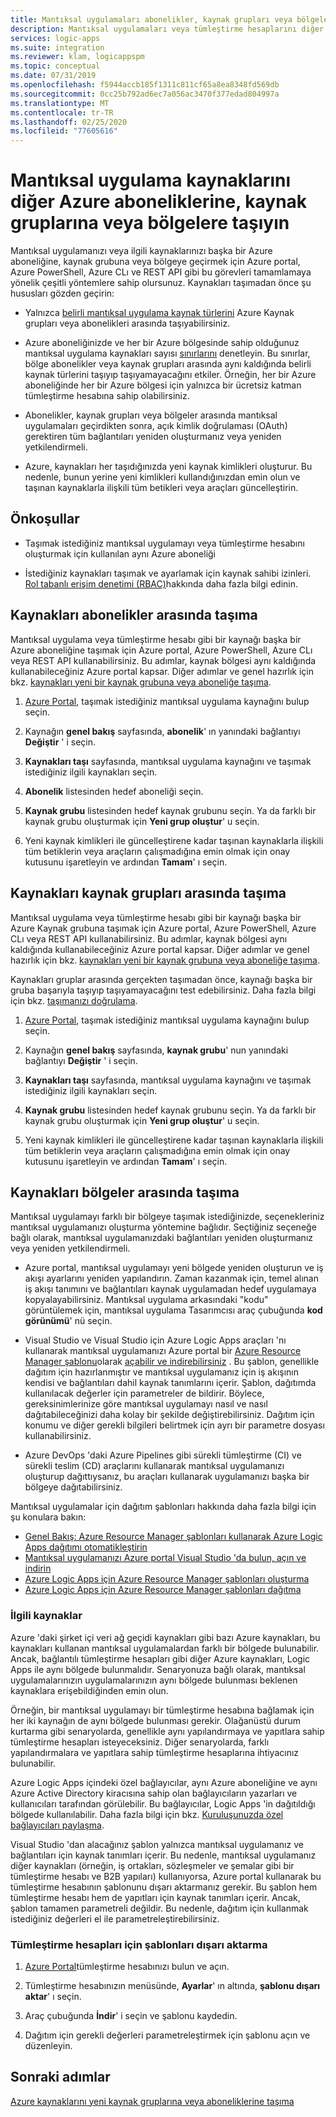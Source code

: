 ```yaml
---
title: Mantıksal uygulamaları abonelikler, kaynak grupları veya bölgeler arasında geçirme
description: Mantıksal uygulamaları veya tümleştirme hesaplarını diğer Azure aboneliklerine, kaynak gruplarına veya konumlarına (bölgelere) geçirin
services: logic-apps
ms.suite: integration
ms.reviewer: klam, logicappspm
ms.topic: conceptual
ms.date: 07/31/2019
ms.openlocfilehash: f5944accb185f1311c811cf65a8ea8348fd569db
ms.sourcegitcommit: 0cc25b792ad6ec7a056ac3470f377edad804997a
ms.translationtype: MT
ms.contentlocale: tr-TR
ms.lasthandoff: 02/25/2020
ms.locfileid: "77605616"
---
```

# <a name="move-logic-app-resources-to-other-azure-subscriptions-resource-groups-or-regions"></a>Mantıksal uygulama kaynaklarını diğer Azure aboneliklerine, kaynak gruplarına veya bölgelere taşıyın

Mantıksal uygulamanızı veya ilgili kaynaklarınızı başka bir Azure aboneliğine, kaynak grubuna veya bölgeye geçirmek için Azure portal, Azure PowerShell, Azure CLı ve REST API gibi bu görevleri tamamlamaya yönelik çeşitli yöntemlere sahip olursunuz. Kaynakları taşımadan önce şu hususları gözden geçirin: 

* Yalnızca [belirli mantıksal uygulama kaynak türlerini](../azure-resource-manager/management/move-support-resources.md#microsoftlogic) Azure Kaynak grupları veya abonelikleri arasında taşıyabilirsiniz.

* Azure aboneliğinizde ve her bir Azure bölgesinde sahip olduğunuz mantıksal uygulama kaynakları sayısı [sınırlarını](../logic-apps/logic-apps-limits-and-config.md) denetleyin. Bu sınırlar, bölge abonelikler veya kaynak grupları arasında aynı kaldığında belirli kaynak türlerini taşıyıp taşıyamayacağını etkiler. Örneğin, her bir Azure aboneliğinde her bir Azure bölgesi için yalnızca bir ücretsiz katman tümleştirme hesabına sahip olabilirsiniz.

* Abonelikler, kaynak grupları veya bölgeler arasında mantıksal uygulamaları geçirdikten sonra, açık kimlik doğrulaması (OAuth) gerektiren tüm bağlantıları yeniden oluşturmanız veya yeniden yetkilendirmeli.

* Azure, kaynakları her taşıdığınızda yeni kaynak kimlikleri oluşturur. Bu nedenle, bunun yerine yeni kimlikleri kullandığınızdan emin olun ve taşınan kaynaklarla ilişkili tüm betikleri veya araçları güncelleştirin.

## <a name="prerequisites"></a>Önkoşullar

* Taşımak istediğiniz mantıksal uygulamayı veya tümleştirme hesabını oluşturmak için kullanılan aynı Azure aboneliği

* İstediğiniz kaynakları taşımak ve ayarlamak için kaynak sahibi izinleri. [Rol tabanlı erişim denetimi (RBAC)](../role-based-access-control/built-in-roles.md#owner)hakkında daha fazla bilgi edinin.

<a name="move-subscription"></a>

## <a name="move-resources-between-subscriptions"></a>Kaynakları abonelikler arasında taşıma

Mantıksal uygulama veya tümleştirme hesabı gibi bir kaynağı başka bir Azure aboneliğine taşımak için Azure portal, Azure PowerShell, Azure CLı veya REST API kullanabilirsiniz. Bu adımlar, kaynak bölgesi aynı kaldığında kullanabileceğiniz Azure portal kapsar. Diğer adımlar ve genel hazırlık için bkz. [kaynakları yeni bir kaynak grubuna veya aboneliğe taşıma](../azure-resource-manager/management/move-resource-group-and-subscription.md).

1. [Azure Portal](https://portal.azure.com), taşımak istediğiniz mantıksal uygulama kaynağını bulup seçin.

1. Kaynağın **genel bakış** sayfasında, **abonelik**' ın yanındaki bağlantıyı **Değiştir** ' i seçin.

1. **Kaynakları taşı** sayfasında, mantıksal uygulama kaynağını ve taşımak istediğiniz ilgili kaynakları seçin.

1. **Abonelik** listesinden hedef aboneliği seçin.

1. **Kaynak grubu** listesinden hedef kaynak grubunu seçin. Ya da farklı bir kaynak grubu oluşturmak için **Yeni grup oluştur**' u seçin.

1. Yeni kaynak kimlikleri ile güncelleştirene kadar taşınan kaynaklarla ilişkili tüm betiklerin veya araçların çalışmadığına emin olmak için onay kutusunu işaretleyin ve ardından **Tamam**' ı seçin.

<a name="move-resource-group"></a>

## <a name="move-resources-between-resource-groups"></a>Kaynakları kaynak grupları arasında taşıma

Mantıksal uygulama veya tümleştirme hesabı gibi bir kaynağı başka bir Azure Kaynak grubuna taşımak için Azure portal, Azure PowerShell, Azure CLı veya REST API kullanabilirsiniz. Bu adımlar, kaynak bölgesi aynı kaldığında kullanabileceğiniz Azure portal kapsar. Diğer adımlar ve genel hazırlık için bkz. [kaynakları yeni bir kaynak grubuna veya aboneliğe taşıma](../azure-resource-manager/management/move-resource-group-and-subscription.md).

Kaynakları gruplar arasında gerçekten taşımadan önce, kaynağı başka bir gruba başarıyla taşıyıp taşıyamayacağını test edebilirsiniz. Daha fazla bilgi için bkz. [taşımanızı doğrulama](../azure-resource-manager/management/move-resource-group-and-subscription.md#validate-move).

1. [Azure Portal](https://portal.azure.com), taşımak istediğiniz mantıksal uygulama kaynağını bulup seçin.

1. Kaynağın **genel bakış** sayfasında, **kaynak grubu**' nun yanındaki bağlantıyı **Değiştir** ' i seçin.

1. **Kaynakları taşı** sayfasında, mantıksal uygulama kaynağını ve taşımak istediğiniz ilgili kaynakları seçin.

1. **Kaynak grubu** listesinden hedef kaynak grubunu seçin. Ya da farklı bir kaynak grubu oluşturmak için **Yeni grup oluştur**' u seçin.

1. Yeni kaynak kimlikleri ile güncelleştirene kadar taşınan kaynaklarla ilişkili tüm betiklerin veya araçların çalışmadığına emin olmak için onay kutusunu işaretleyin ve ardından **Tamam**' ı seçin.

<a name="move-location"></a>

## <a name="move-resources-between-regions"></a>Kaynakları bölgeler arasında taşıma

Mantıksal uygulamayı farklı bir bölgeye taşımak istediğinizde, seçenekleriniz mantıksal uygulamanızı oluşturma yöntemine bağlıdır. Seçtiğiniz seçeneğe bağlı olarak, mantıksal uygulamanızdaki bağlantıları yeniden oluşturmanız veya yeniden yetkilendirmeli.

* Azure portal, mantıksal uygulamayı yeni bölgede yeniden oluşturun ve iş akışı ayarlarını yeniden yapılandırın. Zaman kazanmak için, temel alınan iş akışı tanımını ve bağlantıları kaynak uygulamadan hedef uygulamaya kopyalayabilirsiniz. Mantıksal uygulama arkasındaki "kodu" görüntülemek için, mantıksal uygulama Tasarımcısı araç çubuğunda **kod görünümü**' nü seçin.

* Visual Studio ve Visual Studio için Azure Logic Apps araçları 'nı kullanarak mantıksal uygulamanızı Azure portal bir [Azure Resource Manager şablonu](../logic-apps/logic-apps-azure-resource-manager-templates-overview.md)olarak [açabilir ve indirebilirsiniz](../logic-apps/manage-logic-apps-with-visual-studio.md) . Bu şablon, genellikle dağıtım için hazırlanmıştır ve mantıksal uygulamanız için iş akışının kendisi ve bağlantıları dahil kaynak tanımlarını içerir. Şablon, dağıtımda kullanılacak değerler için parametreler de bildirir. Böylece, gereksinimlerinize göre mantıksal uygulamayı nasıl ve nasıl dağıtabileceğinizi daha kolay bir şekilde değiştirebilirsiniz. Dağıtım için konumu ve diğer gerekli bilgileri belirtmek için ayrı bir parametre dosyası kullanabilirsiniz.

* Azure DevOps 'daki Azure Pipelines gibi sürekli tümleştirme (CI) ve sürekli teslim (CD) araçlarını kullanarak mantıksal uygulamanızı oluşturup dağıttıysanız, bu araçları kullanarak uygulamanızı başka bir bölgeye dağıtabilirsiniz.

Mantıksal uygulamalar için dağıtım şablonları hakkında daha fazla bilgi için şu konulara bakın:

* [Genel Bakış: Azure Resource Manager şablonları kullanarak Azure Logic Apps dağıtımı otomatikleştirin](../logic-apps/logic-apps-azure-resource-manager-templates-overview.md)
* [Mantıksal uygulamanızı Azure portal Visual Studio 'da bulun, açın ve indirin](../logic-apps/manage-logic-apps-with-visual-studio.md)
* [Azure Logic Apps için Azure Resource Manager şablonları oluşturma](../logic-apps/logic-apps-create-azure-resource-manager-templates.md)
* [Azure Logic Apps için Azure Resource Manager şablonları dağıtma](../logic-apps/logic-apps-deploy-azure-resource-manager-templates.md)

### <a name="related-resources"></a>İlgili kaynaklar

Azure 'daki şirket içi veri ağ geçidi kaynakları gibi bazı Azure kaynakları, bu kaynakları kullanan mantıksal uygulamalardan farklı bir bölgede bulunabilir. Ancak, bağlantılı tümleştirme hesapları gibi diğer Azure kaynakları, Logic Apps ile aynı bölgede bulunmalıdır. Senaryonuza bağlı olarak, mantıksal uygulamalarınızın uygulamalarınızın aynı bölgede bulunması beklenen kaynaklara erişebildiğinden emin olun.

Örneğin, bir mantıksal uygulamayı bir tümleştirme hesabına bağlamak için her iki kaynağın de aynı bölgede bulunması gerekir. Olağanüstü durum kurtarma gibi senaryolarda, genellikle aynı yapılandırmaya ve yapıtlara sahip tümleştirme hesapları isteyeceksiniz. Diğer senaryolarda, farklı yapılandırmalara ve yapıtlara sahip tümleştirme hesaplarına ihtiyacınız bulunabilir.

Azure Logic Apps içindeki özel bağlayıcılar, aynı Azure aboneliğine ve aynı Azure Active Directory kiracısına sahip olan bağlayıcıların yazarları ve kullanıcıları tarafından görülebilir. Bu bağlayıcılar, Logic Apps 'in dağıtıldığı bölgede kullanılabilir. Daha fazla bilgi için bkz. [Kuruluşunuzda özel bağlayıcıları paylaşma](https://docs.microsoft.com/connectors/custom-connectors/share).

Visual Studio 'dan alacağınız şablon yalnızca mantıksal uygulamanız ve bağlantıları için kaynak tanımları içerir. Bu nedenle, mantıksal uygulamanız diğer kaynakları (örneğin, iş ortakları, sözleşmeler ve şemalar gibi bir tümleştirme hesabı ve B2B yapıları) kullanıyorsa, Azure portal kullanarak bu tümleştirme hesabının şablonunu dışarı aktarmanız gerekir. Bu şablon hem tümleştirme hesabı hem de yapıtları için kaynak tanımları içerir. Ancak, şablon tamamen parametreli değildir. Bu nedenle, dağıtım için kullanmak istediğiniz değerleri el ile parametreleştirebilirsiniz.

### <a name="export-templates-for-integration-accounts"></a>Tümleştirme hesapları için şablonları dışarı aktarma

1. [Azure Portal](https://portal.azure.com)tümleştirme hesabınızı bulun ve açın.

1. Tümleştirme hesabınızın menüsünde, **Ayarlar**' ın altında, **şablonu dışarı aktar**' ı seçin.

1. Araç çubuğunda **İndir**' i seçin ve şablonu kaydedin.

1. Dağıtım için gerekli değerleri parametreleştirmek için şablonu açın ve düzenleyin.

## <a name="next-steps"></a>Sonraki adımlar

[Azure kaynaklarını yeni kaynak gruplarına veya aboneliklerine taşıma](../azure-resource-manager/management/move-resource-group-and-subscription.md)
